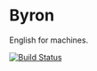 # Byron

English for machines.

[![Build Status](https://travis-ci.org/krokis/byron.png?branch=wip)](https://travis-ci.org/krokis/byron)
